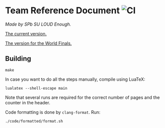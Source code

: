 # Team Reference Document ![CI](https://github.com/nikgaevoy/TRD/workflows/CI/badge.svg?event=push)

_Made by SPb SU LOUD Enough._

[The current version.](main.pdf)

[The version for the World Finals.](TRD.pdf)

## Building

	make

In case you want to do all the steps manually, compile using LuaTeX:

	lualatex --shell-escape main

Note that several runs are required for the correct number of pages and the counter in the header. 

Code formatting is done by ```clang-format```. Run:

	./code/formatted/format.sh
